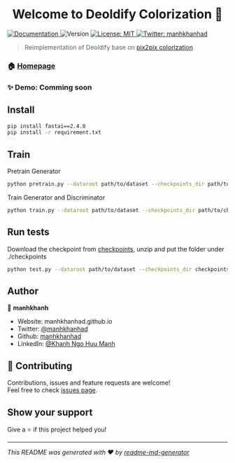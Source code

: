<h1 align="center">Welcome to Deoldify Colorization 👋</h1>
<p>
  <a href="docs" target="_blank">
    <img alt="Documentation" src="https://img.shields.io/badge/documentation-yes-brightgreen.svg" />
  </a>
  <img alt="Version" src="https://img.shields.io/badge/version-0.5.0-blue.svg?cacheSeconds=2592000" />
  <a href="abc" target="_blank">
    <img alt="License: MIT" src="https://img.shields.io/badge/License-MIT-yellow.svg" />
  </a>
  <a href="https://twitter.com/manhkhanhad" target="_blank">
    <img alt="Twitter: manhkhanhad" src="https://img.shields.io/twitter/follow/manhkhanhad.svg?style=social" />
  </a>
</p>

> Reimplementation of Deoldify base on [pix2pix colorization](https://github.com/junyanz/pytorch-CycleGAN-and-pix2pix)
### 🏠 [Homepage](https://github.com/manhkhanhad/Colorization)
### ✨ Demo: Comming soon

## Install

```sh
pip install fastai==2.4.0
pip install -r requirement.txt
```

## Train
Pretrain Generator
```sh
python pretrain.py --dataroot path/to/dataset --checkpoints_dir path/to/checkpoint --model deoldify --name name_model --n_epochs num_epoch --n_epochs_decay num_epoch_decay_lr --batch_size batchsize 
```
Train Generator and Discriminator
```sh
python train.py --dataroot path/to/dataset --checkpoints_dir path/to/checkpoint --model deoldify --name name_model --n_epochs num_epoch --n_epochs_decay num_epoch_decay_lr --batch_size batchsize 
```
## Run tests
Download the checkpoint from [checkpoints](https://drive.google.com/file/d/1OiXeWpDszWtBM_1dfZJdwUziLLU_Co-l/view?usp=sharing), unzip and 
put the folder under ./checkpoints
```sh
python test.py --dataroot path/to/dataset --checkpoints_dir checkpoints --model deoldify --name name_model --batch_size batchsize --num_test number_of_test_image --results_dir path/to/results
```

## Author

👤 **manhkhanh**

* Website: manhkhanhad.github.io
* Twitter: [@manhkhanhad](https://twitter.com/manhkhanhad)
* Github: [manhkhanhad](https://github.com/manhkhanhad)
* LinkedIn: [@Khanh Ngo Huu Manh](https://www.linkedin.com/in/khanh-ngo-huu-manh-29b73519a/)

## 🤝 Contributing

Contributions, issues and feature requests are welcome!<br />Feel free to check [issues page](https://github.com/manhkhanhad/Colorization/issues). 

## Show your support

Give a ⭐️ if this project helped you!

***
_This README was generated with ❤️ by [readme-md-generator](https://github.com/kefranabg/readme-md-generator)_
